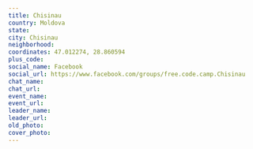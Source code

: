 ```yaml
---
title: Chisinau
country: Moldova
state: 
city: Chisinau
neighborhood: 
coordinates: 47.012274, 28.860594
plus_code:
social_name: Facebook
social_url: https://www.facebook.com/groups/free.code.camp.Chisinau
chat_name:
chat_url:
event_name:
event_url:
leader_name:
leader_url:
old_photo: 
cover_photo:
---
```

